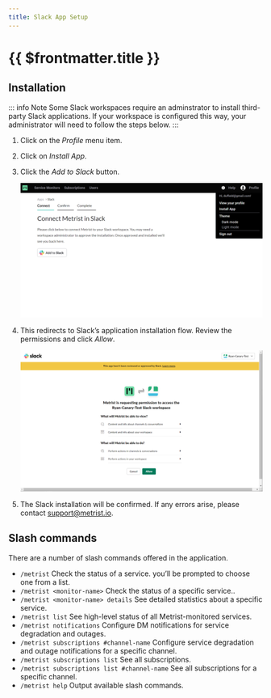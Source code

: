 ```yaml
---
title: Slack App Setup
---
```


# {{ $frontmatter.title }}

## Installation

::: info Note
Some Slack workspaces require an adminstrator to install third-party Slack applications. If your workspace is configured this way, your administrator will need to follow the steps below.
:::

1. Click on the _Profile_ menu item.

1. Click on _Install App_.

1. Click the _Add to Slack_ button.

	![Slack Install 1](/images/0001-slack.png)

1. This redirects to Slack’s application installation flow. Review the permissions and click _Allow_.

	![Slack Install 2](/images/0002-slack.png)

1. The Slack installation will be confirmed. If any errors arise, please contact [support@metrist.io](mailto:support@metrist.io).

## Slash commands

There are a number of slash commands offered in the application.

* `/metrist` Check the status of a service. you’ll be prompted to choose one from a list.
* `/metrist <monitor-name>` Check the status of a specific service..
* `/metrist <monitor-name> details` See detailed statistics about a specific service.
* `/metrist list` See high-level status of all Metrist-monitored services.
* `/metrist notifications` Configure DM notifications for service degradation and outages.
* `/metrist subscriptions #channel-name` Configure service degradation and outage notifications for a specific channel.
* `/metrist subscriptions list` See all subscriptions.
* `/metrist subscriptions list #channel-name` See all subscriptions for a specific channel.
* `/metrist help` Output available slash commands.
